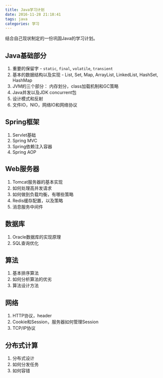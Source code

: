 ```yaml
---
title: Java学习计划
date: 2016-11-28 21:18:41
tags: java
categories: 学习
---
```


结合自己现状制定的一份巩固Java的学习计划。

## Java基础部分
1. 重要的保留字 - `static`, `final`, `volatile`, `transient`  
2. 基本的数据结构以及实现 - List, Set, Map, ArrayList, LinkedList, HashSet, HashMap  
3. JVM的三个部分： 内存划分，class加载机制和GC策略  
4. Java并发以及JDK concurrent包  
5. 设计模式和反射  
6. 文件IO，NIO，网络IO和网络协议  

## Spring框架  
1. Servlet基础  
2. Spring MVC  
3. Spring依赖注入容器  
4. Spring AOP  

## Web服务器  
1. Tomcat服务器的基本实现  
2. 如何处理高并发请求  
3. 如何做到负载均衡，有哪些策略  
4. Redis缓存配置，以及策略  
5. 消息服务中间件  

## 数据库
1. Oracle数据库的实现原理  
2. SQL查询优化  

## 算法
1. 基本排序算法  
2. 如何分析算法的优劣  
3. 算法设计方法  

## 网络  
1. HTTP协议，header  
2. Cookie和Session，服务器如何管理Session  
3. TCP/IP协议  

## 分布式计算  
1. 分布式设计  
2. 如何分发任务  
3. 如何容错  